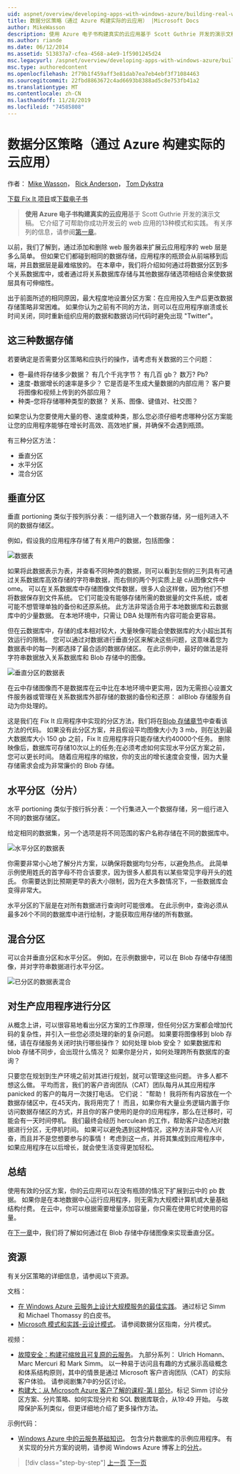 ```yaml
---
uid: aspnet/overview/developing-apps-with-windows-azure/building-real-world-cloud-apps-with-windows-azure/data-partitioning-strategies
title: 数据分区策略（通过 Azure 构建实际的云应用） |Microsoft Docs
author: MikeWasson
description: 使用 Azure 电子书构建真实的云应用基于 Scott Guthrie 开发的演示文稿。 它介绍了13种模式和实践，
ms.author: riande
ms.date: 06/12/2014
ms.assetid: 513837a7-cfea-4568-a4e9-1f5901245d24
msc.legacyurl: /aspnet/overview/developing-apps-with-windows-azure/building-real-world-cloud-apps-with-windows-azure/data-partitioning-strategies
msc.type: authoredcontent
ms.openlocfilehash: 2f79b1f459aff3e81dab7ea7eb4ebf3f71084463
ms.sourcegitcommit: 22fbd8863672c4ad6693b8388ad5c8e753fb41a2
ms.translationtype: MT
ms.contentlocale: zh-CN
ms.lasthandoff: 11/28/2019
ms.locfileid: "74585808"
---
```

# <a name="data-partitioning-strategies-building-real-world-cloud-apps-with-azure"></a>数据分区策略（通过 Azure 构建实际的云应用）

作者： [Mike Wasson](https://github.com/MikeWasson)， [Rick Anderson]((https://twitter.com/RickAndMSFT))， [Tom Dykstra](https://github.com/tdykstra)

[下载 Fix It 项目](https://code.msdn.microsoft.com/Fix-It-app-for-Building-cdd80df4)或[下载电子书](https://blogs.msdn.com/b/microsoft_press/archive/2014/07/23/free-ebook-building-cloud-apps-with-microsoft-azure.aspx)

> **使用 Azure 电子书构建真实的云应用**基于 Scott Guthrie 开发的演示文稿。 它介绍了可帮助你成功开发云的 web 应用的13种模式和实践。 有关序列的信息，请参阅[第一章](introduction.md)。

以前，我们了解到，通过添加和删除 web 服务器来扩展云应用程序的 web 层是多么简单。 但如果它们都碰到相同的数据存储，应用程序的瓶颈会从前端移到后端，并且数据层是最难缩放的。 在本章中，我们将介绍如何通过将数据分区到多个关系数据库中，或者通过将关系数据库存储与其他数据存储选项相结合来使数据层具有可伸缩性。

出于前面所述的相同原因，最大程度地设置分区方案：在应用投入生产后更改数据存储策略非常困难。 如果你认为之前有不同的方法，则可以在应用程序崩溃或长时间关闭，同时重新组织应用的数据和数据访问代码时避免出现 "Twitter"。

## <a name="the-three-vs-of-data-storage"></a>这三种数据存储

若要确定是否需要分区策略和应执行的操作，请考虑有关数据的三个问题：

- 卷–最终将存储多少数据？ 有几个千兆字节？ 有几百 gb？ 数万? Pb?
- 速度-数据增长的速率是多少？ 它是否是不生成大量数据的内部应用？ 客户要将图像和视频上传到的外部应用？
- 种类–您将存储哪种类型的数据？ 关系、图像、键值对、社交图？

如果您认为您要使用大量的卷、速度或种类，那么您必须仔细考虑哪种分区方案能让您的应用程序能够在增长时高效、高效地扩展，并确保不会遇到瓶颈。

有三种分区方法：

- 垂直分区
- 水平分区
- 混合分区

## <a name="vertical-partitioning"></a>垂直分区

垂直 portioning 类似于按列拆分表：一组列进入一个数据存储，另一组列进入不同的数据存储区。

例如，假设我的应用程序存储了有关用户的数据，包括图像：

![数据表](data-partitioning-strategies/_static/image1.png)

如果将此数据表示为表，并查看不同种类的数据，则可以看到左侧的三列具有可通过关系数据库高效存储的字符串数据，而右侧的两个列实质上是 c从图像文件中 ome。 可以在关系数据库中存储图像文件数据，很多人会这样做，因为他们不想将数据保存到文件系统。 它们可能没有能够存储所需的数据量的文件系统，或者可能不想管理单独的备份和还原系统。 此方法非常适合用于本地数据库和云数据库中的少量数据。 在本地环境中，只需让 DBA 处理所有内容可能会更容易。

但在云数据库中，存储的成本相对较大，大量映像可能会使数据库的大小超出其有效运行的限制。 您可以通过对数据进行垂直分区来解决这些问题，这意味着您为数据表中的每一列都选择了最合适的数据存储区。 在此示例中，最好的做法是将字符串数据放入关系数据库和 Blob 存储中的图像。

![垂直分区的数据表](data-partitioning-strategies/_static/image2.png)

在云中存储图像而不是数据库在云中比在本地环境中更实用，因为无需担心设置文件服务器或管理在关系数据库外部存储的数据的备份和还原： allBlob 存储服务自动为你处理的。

这是我们在 Fix It 应用程序中实现的分区方法，我们将在[Blob 存储章节](unstructured-blob-storage.md)中查看该方法的代码。 如果没有此分区方案，并且假设平均图像大小为 3 mb，则在达到最大数据库大小 150 gb 之前，Fix It 应用程序将只能存储大约40000个任务。 删除映像后，数据库可存储10次以上的任务;在必须考虑如何实现水平分区方案之前，您可以更长时间。 随着应用程序的缩放，你的支出的增长速度会变慢，因为大量存储需求会成为非常廉价的 Blob 存储。

## <a name="horizontal-partitioning-sharding"></a>水平分区（分片）

水平 portioning 类似于按行拆分表：一个行集进入一个数据存储，另一组行进入不同的数据存储区。

给定相同的数据集，另一个选项是将不同范围的客户名称存储在不同的数据库中。

![水平分区的数据表](data-partitioning-strategies/_static/image3.png)

你需要非常小心地了解分片方案，以确保将数据均匀分布，以避免热点。 此简单示例使用姓氏的首字母不符合该要求，因为很多人都具有以某些常见字母开头的姓氏。 你需要达到比预期更早的表大小限制，因为在大多数情况下，一些数据库会变得非常大。

水平分区的下层是在对所有数据进行查询时可能很难。 在此示例中，查询必须从最多26个不同的数据库中进行绘制，才能获取应用存储的所有数据。

## <a name="hybrid-partitioning"></a>混合分区

可以合并垂直分区和水平分区。 例如，在示例数据中，可以在 Blob 存储中存储图像，并对字符串数据进行水平分区。

![已分区的数据表混合](data-partitioning-strategies/_static/image4.png)

## <a name="partitioning-a-production-application"></a>对生产应用程序进行分区

从概念上讲，可以很容易地看出分区方案的工作原理，但任何分区方案都会增加代码的复杂性，并引入一些您必须处理的新的复杂问题。 如果要将图像移到 blob 存储，请在存储服务关闭时执行哪些操作？ 如何处理 blob 安全？ 如果数据库和 blob 存储不同步，会出现什么情况？ 如果你是分片，如何处理跨所有数据库的查询？

只要您在规划到生产环境之前对其进行规划，就可以管理这些问题。 许多人都不想这么做。 平均而言，我们的客户咨询团队（CAT）团队每月从其应用程序 panicked 的客户的每月一次拨打电话。 它们说： "帮助！ 我将所有内容放在一个数据存储区中，在45天内，我将用完了！ 而且，如果你有大量业务逻辑内置于你访问数据存储区的方式，并且你的客户使用的是你的应用程序，那么在迁移时，可能会有一天时间停机。 我们最终会经历 herculean 的工作，帮助客户动态地对数据进行分区，无停机时间。 如果可以避免遇到这种情况，这种方法非常令人兴奋，而且并不是您想要参与的事情！ 考虑到这一点，并将其集成到应用程序中，如果应用程序在以后增长，就会使生活变得更加轻松。

## <a name="summary"></a>总结

使用有效的分区方案，你的云应用可以在没有瓶颈的情况下扩展到云中的 pb 数据。 如果你是在本地数据中心运行应用程序，则无需为大规模计算机或大量基础结构付费。 在云中，你可以根据需要增量添加容量，你只需在使用它时使用的容量。

在[下一章](unstructured-blob-storage.md)中，我们将了解如何通过在 Blob 存储中存储图像来实现垂直分区。

## <a name="resources"></a>资源

有关分区策略的详细信息，请参阅以下资源。

文档：

- [在 Windows Azure 云服务上设计大规模服务的最佳实践](https://msdn.microsoft.com/library/windowsazure/jj717232.aspx)。 通过标记 Simm 和 Michael Thomassy 的白皮书。
- [Microsoft 模式和实践-云设计模式](https://msdn.microsoft.com/library/dn568099.aspx)。 请参阅数据分区指南，分片模式。

视频：

- [故障安全：构建可缩放且可复原的云服务](https://channel9.msdn.com/Series/FailSafe)。 九部分系列： Ulrich Homann、Marc Mercuri 和 Mark Simm。 以一种易于访问且有趣的方式展示高级概念和体系结构原则，其中的情景是通过 Microsoft 客户咨询团队（CAT）的实际客户体验。 请参阅剧集7中的分区讨论。
- [构建大：从 Microsoft Azure 客户了解的课程-第 I 部分](https://channel9.msdn.com/Events/Build/2012/3-029)。标记 Simm 讨论分区方案、分片策略、如何实现分片和 SQL 数据库联合，从19:49 开始。 与故障保护系列类似，但更详细地介绍了更多操作方法。

示例代码：

- [Windows Azure 中的云服务基础知识](https://code.msdn.microsoft.com/Cloud-Service-Fundamentals-4ca72649)。 包含分片数据库的示例应用程序。 有关实现的分片方案的说明，请参阅 Windows Azure 博客上的[分片](https://blogs.msdn.com/b/windowsazure/archive/2013/09/05/dal-sharding-of-rdbms.aspx)。

> [!div class="step-by-step"]
> [上一页](data-storage-options.md)
> [下一页](unstructured-blob-storage.md)
